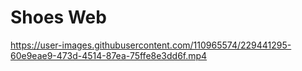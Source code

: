 # Shoes Web

https://user-images.githubusercontent.com/110965574/229441295-60e9eae9-473d-4514-87ea-75ffe8e3dd6f.mp4

